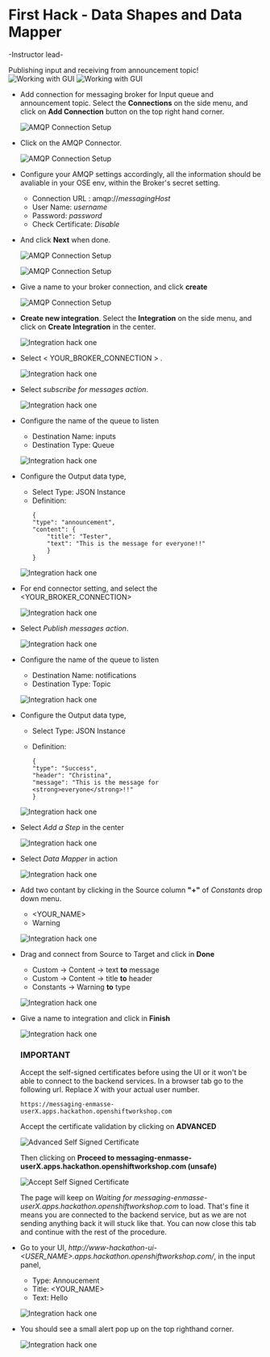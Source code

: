 # First Hack - Data Shapes and Data Mapper
-Instructor lead-

Publishing input and receiving from announcement topic!
![Working with GUI](images/hack-01-01.png)
![Working with GUI](images/hack-01-02.png)

- Add connection for messaging broker for Input queue and announcement topic. Select the **Connections** on the side menu, and click on **Add Connection** button on the top right hand corner.

  ![AMQP Connection Setup](images/amqp-connection-01.png)

- Click on the AMQP Connector.

  ![AMQP Connection Setup](images/amqp-connection-02.png)

- Configure your AMQP settings accordingly, all the information should be avaliable in your OSE env, within the Broker's secret setting. 

   	- Connection URL : amqp://*messagingHost* 
   	- User Name: *username*
   	- Password: *password*
   	- Check Certificate: *Disable*

- And click **Next** when done. 

  ![AMQP Connection Setup](images/amqp-connection-04.png)
  
  ![AMQP Connection Setup](images/amqp-connection-03.png)

- Give a name to your broker connection, and click **create** 

  ![AMQP Connection Setup](images/amqp-connection-05.png)

- **Create new integration**. Select the **Integration** on the side menu, and click on **Create Integration** in the center.

  ![Integration hack one](images/hackone-integration-01.png)

- Select < YOUR_BROKER_CONNECTION > .

  ![Integration hack one](images/hackone-integration-02.png)

- Select *subscribe for messages action*. 

  ![Integration hack one](images/hackone-integration-03.png)

- Configure the name of the queue to listen
	- Destination Name: inputs
	- Destination Type: Queue 

  ![Integration hack one](images/hackone-integration-04.png)

- Configure the Output data type,  
  	- Select Type: JSON Instance
	- Definition: 
		```
		{
		"type": "announcement",
		"content": {
			"title": "Tester",
			"text": "This is the message for everyone!!"
			}
		}
		```
  ![Integration hack one](images/hackone-integration-05.png)

- For end connector setting, and select the <YOUR_BROKER_CONNECTION>   

  ![Integration hack one](images/hackone-integration-06.png)

- Select *Publish messages action*. 

  ![Integration hack one](images/hackone-integration-07.png)

- Configure the name of the queue to listen
	- Destination Name: notifications
	- Destination Type: Topic 

  ![Integration hack one](images/hackone-integration-08.png)

- Configure the Output data type,  
  	- Select Type: JSON Instance
	- Definition: 
	
		```
		{
		"type": "Success",
		"header": "Christina",
		"message": "This is the message for <strong>everyone</strong>!!"
		}
		```	

  ![Integration hack one](images/hackone-integration-09.png)

- Select *Add a Step* in the center

  ![Integration hack one](images/hackone-integration-10.png)

- Select *Data Mapper* in action

  ![Integration hack one](images/hackone-integration-12.png)

- Add two contant by clicking in the Source column **"+"** of *Constants* drop down menu. 
	- \<YOUR_NAME\>
	- Warning 

  ![Integration hack one](images/hackone-integration-11.png)

- Drag and connect from Source to Target and click in **Done**
	- Custom -> Content -> text **to** message
	- Custom -> Content -> title  **to** header
	- Constants -> Warning **to** type 

  ![Integration hack one](images/hackone-integration-13.png)

- Give a name to integration and click in **Finish**

  ![Integration hack one](images/hackone-integration-14.png)
  
	### IMPORTANT

	Accept the self-signed certificates before using the UI or it won't be able to connect to the backend services. In a browser tab go to the following url. Replace *X* with your actual user number.

	```
	https://messaging-enmasse-userX.apps.hackathon.openshiftworkshop.com 
	```

	Accept the certificate validation by clicking on **ADVANCED**

	![Advanced Self Signed Certificate](images/self-signed-cert-01.png)
	
	Then clicking on **Proceed to messaging-enmasse-userX.apps.hackathon.openshiftworkshop.com (unsafe)**
	
	![Accept Self Signed Certificate](images/self-signed-cert-02.png)
	
	The page will keep on *Waiting for messaging-enmasse-userX.apps.hackathon.openshiftworkshop.com* to load. That's fine it means you are connected to the backend service, but as we are not sending anything back it will stuck like that. You can now close this tab and continue with the rest of the procedure.

- Go to your UI, *http://www-hackathon-ui-\<USER_NAME\>.apps.hackathon.openshiftworkshop.com/*, in the input panel, 
	- Type: Annoucement
	- Title: \<YOUR_NAME\>
	- Text: Hello

  ![Integration hack one](images/hackone-integration-15.png)

- You should see a small alert pop up on the top righthand corner.

  ![Integration hack one](images/hackone-integration-16.png)